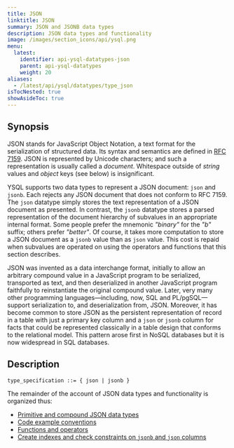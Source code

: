 ```yaml
---
title: JSON
linktitle: JSON
summary: JSON and JSONB data types
description: JSON data types and functionality
image: /images/section_icons/api/ysql.png
menu:
  latest:
    identifier: api-ysql-datatypes-json
    parent: api-ysql-datatypes
    weight: 20
aliases:
  - /latest/api/ysql/datatypes/type_json
isTocNested: true
showAsideToc: true
---
```


## Synopsis

JSON stands for JavaScript Object Notation, a text format for the serialization of structured data. Its syntax and semantics are defined in [RFC 7159](https://tools.ietf.org/html/rfc7159). JSON is represented by Unicode characters; and such a representation is usually called a _document_. Whitespace outside of _string_ values and _object_ keys (see below) is insignificant.

YSQL supports two data types to represent a JSON document: `json` and `jsonb`. Each rejects any JSON document that does not conform to RFC 7159. The `json` datatype simply stores the text representation of a JSON document as presented. In contrast, the `jsonb` datatype stores a parsed representation of the document hierarchy of subvalues in an appropriate internal format. Some people prefer the mnemonic _"binary"_ for the _"b"_ suffix; others prefer _"better"_. Of course, it takes more computation to store a JSON document as a `jsonb` value than as `json` value. This cost is repaid when subvalues are operated on using the operators and functions that this section describes.

JSON was invented as a data interchange format, initially to allow an arbitrary compound value in a JavaScript program to be serialized, transported as text, and then deserialized in another JavaScript program faithfully to reinstantiate the original compound value. Later, very many other programming languages—including, now, SQL and PL/pgSQL—support serialization to, and deserialization from, JSON. Moreover, it has become common to store JSON as the persistent representation of record in a table with just a primary key column and a `json` or `jsonb` column for facts that could be represented classically in a table design that conforms to the relational model. This pattern arose first in NoSQL databases but it is now widespread in SQL databases.

## Description

```
type_specification ::= { json | jsonb }
```

The remainder of the account of JSON data types and functionality is organized thus:

- [ Primitive and compound JSON data types](../type_json/primitive-and-compound-data-types/)
- [Code example conventions](../type_json/code-example-conventions/)
- [Functions and operators](../type_json/functions-operators/)
- [Create indexes and check constraints on `jsonb` and `json` columns](../type_json/create-indexes-check-constraints/)
